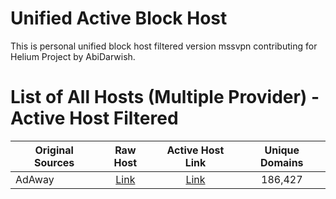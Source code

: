 # Unified Active Block Host

This is personal unified block host filtered version mssvpn contributing for Helium Project by AbiDarwish.

# List of All Hosts (Multiple Provider) - Active Host Filtered
| Original Sources | Raw Host | Active Host Link | Unique Domains |
| ---------------- | :------: | :--------------: | :------------: |
AdAway | [Link](https://adaway.org/hosts.txt) | [Link](https://adaway.org/hosts.txt) | 186,427 
